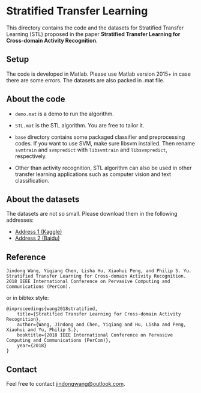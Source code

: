 # Stratified Transfer Learning

This directory contains the code and the datasets for Stratified Transfer Learning (STL) proposed in the paper **Stratified Transfer Learning for Cross-domain Activity Recognition**.

## Setup

The code is developed in Matlab. Please use Matlab version 2015+ in case there are some errors. The datasets are also packed in .mat file.

## About the code

- `demo.mat` is a demo to run the algorithm.

- `STL.mat` is the STL algorithm. You are free to tailor it.

- `base` directory contains some packaged classifier and preprocessing codes. If you want to use SVM, make sure libsvm installed. Then rename `svmtrain` and `svmpredict` with `libsvmtrain` and `libsvmpredict`, respectively.

- Other than activity recognition, STL algorithm can also be used in other transfer learning applications such as computer vision and text classification.

## About the datasets

The datasets are not so small. Please download them in the following addresses:

- [Address 1 (Kaggle)](https://www.kaggle.com/jindongwang92/crossposition-activity-recognition)
- [Address 2 (Baidu)](https://pan.baidu.com/s/1dF0bQ2t)

## Reference

```
Jindong Wang, Yiqiang Chen, Lisha Hu, Xiaohui Peng, and Philip S. Yu. Stratified Transfer Learning for Cross-domain Activity Recognition. 2018 IEEE International Conference on Pervasive Computing and Communications (PerCom).
```

or in bibtex style:

```
@inproceedings{wang2018stratified,
    title={Stratified Transfer Learning for Cross-domain Activity Recognition},
    author={Wang, Jindong and Chen, Yiqiang and Hu, Lisha and Peng, Xiaohui and Yu, Philip S.},
    booktitle={2018 IEEE International Conference on Pervasive Computing and Communications (PerCom)},
    year={2018}
}
```

## Contact

Feel free to contact jindongwang@outlook.com.